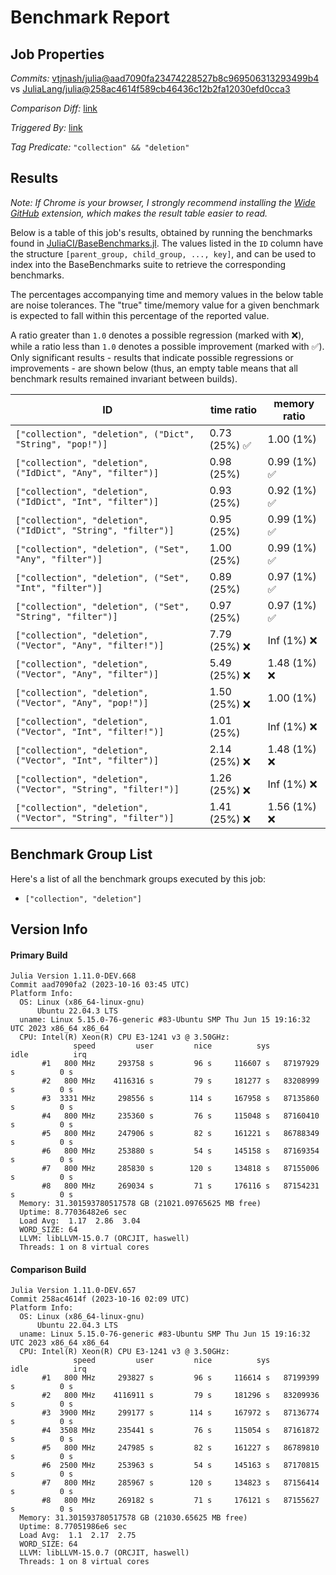 # Benchmark Report

## Job Properties

*Commits:* [vtjnash/julia@aad7090fa23474228527b8c969506313293499b4](https://github.com/vtjnash/julia/commit/aad7090fa23474228527b8c969506313293499b4) vs [JuliaLang/julia@258ac4614f589cb46436c12b2fa12030efd0cca3](https://github.com/JuliaLang/julia/commit/258ac4614f589cb46436c12b2fa12030efd0cca3)

*Comparison Diff:* [link](https://github.com/JuliaLang/julia/compare/258ac4614f589cb46436c12b2fa12030efd0cca3..vtjnash/julia:aad7090fa23474228527b8c969506313293499b4)

*Triggered By:* [link](https://github.com/JuliaLang/julia/pull/51319#issuecomment-1763679856)

*Tag Predicate:* `"collection" && "deletion"`

## Results

*Note: If Chrome is your browser, I strongly recommend installing the [Wide GitHub](https://chrome.google.com/webstore/detail/wide-github/kaalofacklcidaampbokdplbklpeldpj?hl=en)
extension, which makes the result table easier to read.*

Below is a table of this job's results, obtained by running the benchmarks found in
[JuliaCI/BaseBenchmarks.jl](https://github.com/JuliaCI/BaseBenchmarks.jl). The values
listed in the `ID` column have the structure `[parent_group, child_group, ..., key]`,
and can be used to index into the BaseBenchmarks suite to retrieve the corresponding
benchmarks.

The percentages accompanying time and memory values in the below table are noise tolerances. The "true"
time/memory value for a given benchmark is expected to fall within this percentage of the reported value.

A ratio greater than `1.0` denotes a possible regression (marked with :x:), while a ratio less
than `1.0` denotes a possible improvement (marked with :white_check_mark:). Only significant results - results
that indicate possible regressions or improvements - are shown below (thus, an empty table means that all
benchmark results remained invariant between builds).

| ID | time ratio | memory ratio |
|----|------------|--------------|
| `["collection", "deletion", ("Dict", "String", "pop!")]` | 0.73 (25%) :white_check_mark: | 1.00 (1%)  |
| `["collection", "deletion", ("IdDict", "Any", "filter")]` | 0.98 (25%)  | 0.99 (1%) :white_check_mark: |
| `["collection", "deletion", ("IdDict", "Int", "filter")]` | 0.93 (25%)  | 0.92 (1%) :white_check_mark: |
| `["collection", "deletion", ("IdDict", "String", "filter")]` | 0.95 (25%)  | 0.99 (1%) :white_check_mark: |
| `["collection", "deletion", ("Set", "Any", "filter")]` | 1.00 (25%)  | 0.99 (1%) :white_check_mark: |
| `["collection", "deletion", ("Set", "Int", "filter")]` | 0.89 (25%)  | 0.97 (1%) :white_check_mark: |
| `["collection", "deletion", ("Set", "String", "filter")]` | 0.97 (25%)  | 0.97 (1%) :white_check_mark: |
| `["collection", "deletion", ("Vector", "Any", "filter!")]` | 7.79 (25%) :x: | Inf (1%) :x: |
| `["collection", "deletion", ("Vector", "Any", "filter")]` | 5.49 (25%) :x: | 1.48 (1%) :x: |
| `["collection", "deletion", ("Vector", "Any", "pop!")]` | 1.50 (25%) :x: | 1.00 (1%)  |
| `["collection", "deletion", ("Vector", "Int", "filter!")]` | 1.01 (25%)  | Inf (1%) :x: |
| `["collection", "deletion", ("Vector", "Int", "filter")]` | 2.14 (25%) :x: | 1.48 (1%) :x: |
| `["collection", "deletion", ("Vector", "String", "filter!")]` | 1.26 (25%) :x: | Inf (1%) :x: |
| `["collection", "deletion", ("Vector", "String", "filter")]` | 1.41 (25%) :x: | 1.56 (1%) :x: |

## Benchmark Group List

Here's a list of all the benchmark groups executed by this job:

- `["collection", "deletion"]`

## Version Info

#### Primary Build

```
Julia Version 1.11.0-DEV.668
Commit aad7090fa2 (2023-10-16 03:45 UTC)
Platform Info:
  OS: Linux (x86_64-linux-gnu)
      Ubuntu 22.04.3 LTS
  uname: Linux 5.15.0-76-generic #83-Ubuntu SMP Thu Jun 15 19:16:32 UTC 2023 x86_64 x86_64
  CPU: Intel(R) Xeon(R) CPU E3-1241 v3 @ 3.50GHz: 
              speed         user         nice          sys         idle          irq
       #1   800 MHz     293758 s         96 s     116607 s   87197929 s          0 s
       #2   800 MHz    4116316 s         79 s     181277 s   83208999 s          0 s
       #3  3331 MHz     298556 s        114 s     167958 s   87135860 s          0 s
       #4   800 MHz     235360 s         76 s     115048 s   87160410 s          0 s
       #5   800 MHz     247906 s         82 s     161221 s   86788349 s          0 s
       #6   800 MHz     253880 s         54 s     145158 s   87169354 s          0 s
       #7   800 MHz     285830 s        120 s     134818 s   87155006 s          0 s
       #8   800 MHz     269034 s         71 s     176116 s   87154231 s          0 s
  Memory: 31.301593780517578 GB (21021.09765625 MB free)
  Uptime: 8.77036482e6 sec
  Load Avg:  1.17  2.86  3.04
  WORD_SIZE: 64
  LLVM: libLLVM-15.0.7 (ORCJIT, haswell)
  Threads: 1 on 8 virtual cores

```

#### Comparison Build

```
Julia Version 1.11.0-DEV.657
Commit 258ac4614f (2023-10-16 02:09 UTC)
Platform Info:
  OS: Linux (x86_64-linux-gnu)
      Ubuntu 22.04.3 LTS
  uname: Linux 5.15.0-76-generic #83-Ubuntu SMP Thu Jun 15 19:16:32 UTC 2023 x86_64 x86_64
  CPU: Intel(R) Xeon(R) CPU E3-1241 v3 @ 3.50GHz: 
              speed         user         nice          sys         idle          irq
       #1   800 MHz     293827 s         96 s     116614 s   87199399 s          0 s
       #2   800 MHz    4116911 s         79 s     181296 s   83209936 s          0 s
       #3  3900 MHz     299177 s        114 s     167972 s   87136774 s          0 s
       #4  3508 MHz     235441 s         76 s     115054 s   87161872 s          0 s
       #5   800 MHz     247985 s         82 s     161227 s   86789810 s          0 s
       #6  2500 MHz     253963 s         54 s     145163 s   87170815 s          0 s
       #7   800 MHz     285967 s        120 s     134823 s   87156414 s          0 s
       #8   800 MHz     269182 s         71 s     176121 s   87155627 s          0 s
  Memory: 31.301593780517578 GB (21030.65625 MB free)
  Uptime: 8.77051986e6 sec
  Load Avg:  1.1  2.17  2.75
  WORD_SIZE: 64
  LLVM: libLLVM-15.0.7 (ORCJIT, haswell)
  Threads: 1 on 8 virtual cores

```
